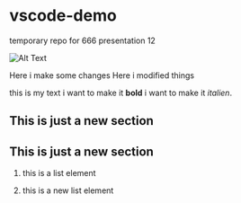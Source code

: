 # vscode-demo
temporary repo for 666 presentation 12

![Alt Text](https://memegenerator.net/img/instances/60452495/omg-really.jpg)

Here i make some changes
Here i modified things

this is my text i want to make it **bold** i want to make it *italien*.

## This is just a new section
## This is just a new section

1. this is a list element

1. this is a new list element
